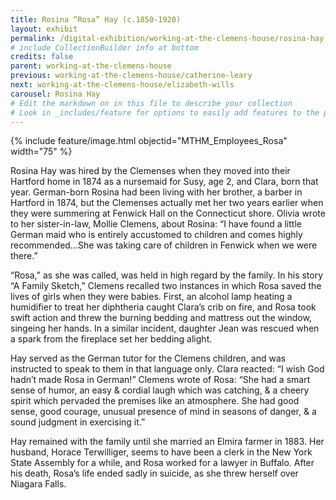 ```yaml
---
title: Rosina “Rosa” Hay (c.1850-1920)
layout: exhibit 
permalink: /digital-exhibition/working-at-the-clemens-house/rosina-hay.html
# include CollectionBuilder info at bottom
credits: false
parent: working-at-the-clemens-house
previous: working-at-the-clemens-house/catherine-leary
next: working-at-the-clemens-house/elizabeth-wills
carousel: Rosina Hay
# Edit the markdown on in this file to describe your collection
# Look in _includes/feature for options to easily add features to the page
---
```


{% include feature/image.html objectid="MTHM_Employees_Rosa" width="75" %}

Rosina Hay was hired by the Clemenses when they moved into their Hartford home in 1874 as a nursemaid for Susy, age 2, and Clara, born that year. German-born Rosina had been living with her brother, a barber in Hartford in 1874, but the Clemenses actually met her two years earlier when they were summering at Fenwick Hall on the Connecticut shore. Olivia wrote to her sister-in-law, Mollie Clemens, about Rosina: “I have found a little German maid who is entirely accustomed to children and comes highly recommended…She was taking care of children in Fenwick when we were there.” 

“Rosa,” as she was called, was held in high regard by the family. In his story “A Family Sketch,” Clemens recalled two instances in which Rosa saved the lives of girls when they were babies. First, an alcohol lamp heating a humidifier to treat her diphtheria caught Clara’s crib on fire, and Rosa took swift action and threw the burning bedding and mattress out the window, singeing her hands. In a similar incident, daughter Jean was rescued when a spark from the fireplace set her bedding alight. 

Hay served as the German tutor for the Clemens children, and was instructed to speak to them in that language only. Clara reacted: “I wish God hadn’t made Rosa in German!” Clemens wrote of Rosa:  “She had a smart sense of humor, an easy & cordial laugh which was catching, & a cheery spirit which pervaded the premises like an atmosphere. She had good sense, good courage, unusual presence of mind in seasons of danger, & a sound judgment in exercising it.” 

Hay remained with the family until she married an Elmira farmer in 1883. Her husband, Horace Terwilliger, seems to have been a clerk in the New York State Assembly for a while, and Rosa worked for a lawyer in Buffalo. After his death, Rosa’s life ended sadly in suicide, as she threw herself over Niagara Falls.
